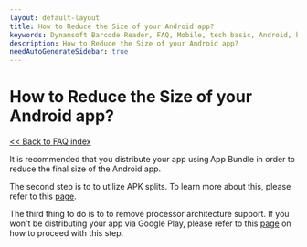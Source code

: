 ```yaml
---
layout: default-layout
title: How to Reduce the Size of your Android app? 
keywords: Dynamsoft Barcode Reader, FAQ, Mobile, tech basic, Android, battery, consumption
description: How to Reduce the Size of your Android app? 
needAutoGenerateSidebar: true
---
```


# How to Reduce the Size of your Android app?

[<< Back to FAQ index](index.md)

It is recommended that you distribute your app using App Bundle in order to reduce the final size of the Android app.

The second step is to to utilize APK splits. To learn more about this, please refer to this [page](https://developer.android.com/studio/build/configure-apk-splits#configure-abi-split).

The third thing to do is to to remove processor architecture support. If you won't be distributing your app via Google Play, please refer to this [page](https://developer.android.com/ndk/guides/abis#gc) on how to proceed with this step.
